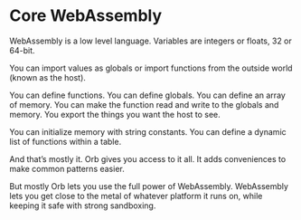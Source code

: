 # Core WebAssembly

WebAssembly is a low level language. Variables are integers or floats, 32 or 64-bit.

You can import values as globals or import functions from the outside world (known as the host).

You can define functions. You can define globals. You can define an array of memory. You can make the function read and write to the globals and memory. You export the things you want the host to see.

You can initialize memory with string constants. You can define a dynamic list of functions within a table.

And that’s mostly it. Orb gives you access to it all. It adds conveniences to make common patterns easier.

But mostly Orb lets you use the full power of WebAssembly. WebAssembly lets you get close to the metal of whatever platform it runs on, while keeping it safe with strong sandboxing.
